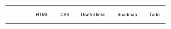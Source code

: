 <style>
.nav {
    display: flex;
    justify-content: space-around;
    flex-wrap: wrap;
}

.nav a {
    white-space: nowrap;
    text-decoration: none;
    margin: 6px;
}

.nav a.active {
    color: #fff;
    text-shadow: 0 0 5px rgba(255,255,255,0.5);
}
</style>

<hr>
<p class="nav">
    <a class="active" href="index.html">Home</a>
    <a href="pages/html.html">HTML</a>
    <a href="pages/css.html">CSS</a>
    <a href="pages/other-resources.html">Useful links</a>
    <a href="https://roadmap.sh/frontend">Roadmap</a>
    <a href="todo.html">Todo</a>
</p>
<hr>
